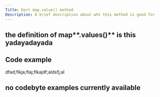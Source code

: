 ```yaml
---
Title: Dart map.value() method
Description: A brief description about wht this method is good for
---
```

## the definition of map**.values()** is this yadayadayada

## Code example
dfad;flkja;flaj;flkajdf;aldsfj;al

## no codebyte examples currently available

